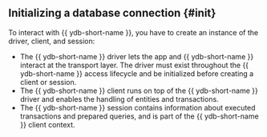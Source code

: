 ## Initializing a database connection {#init}

To interact with {{ ydb-short-name }}, you have to create an instance of the driver, client, and session:

* The {{ ydb-short-name }} driver lets the app and {{ ydb-short-name }} interact at the transport layer. The driver must exist throughout the {{ ydb-short-name }} access lifecycle and be initialized before creating a client or session.
* The {{ ydb-short-name }} client runs on top of the {{ ydb-short-name }} driver and enables the handling of entities and transactions.
* The {{ ydb-short-name }} session contains information about executed transactions and prepared queries, and is part of the {{ ydb-short-name }} client context.
